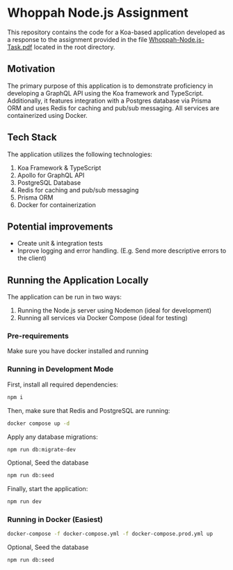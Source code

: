 # Whoppah Node.js Assignment

This repository contains the code for a Koa-based application developed as a response to the assignment provided in the file [Whoppah-Node.js-Task.pdf](Whoppah-Node.js-Task.pdf) located in the root directory.

## Motivation

The primary purpose of this application is to demonstrate proficiency in developing a GraphQL API using the Koa framework and TypeScript. Additionally, it features integration with a Postgres database via Prisma ORM and uses Redis for caching and pub/sub messaging. All services are containerized using Docker.

## Tech Stack

The application utilizes the following technologies:

1. Koa Framework & TypeScript
2. Apollo for GraphQL API
3. PostgreSQL Database
4. Redis for caching and pub/sub messaging
5. Prisma ORM
6. Docker for containerization

## Potential improvements

- Create unit & integration tests
- Inprove logging and error handling. (E.g. Send more descriptive errors to the client)

## Running the Application Locally

The application can be run in two ways:

1. Running the Node.js server using Nodemon (ideal for development)
2. Running all services via Docker Compose (ideal for testing)

### Pre-requirements

Make sure you have docker installed and running

### Running in Development Mode

First, install all required dependencies:

```bash
npm i
```

Then, make sure that Redis and PostgreSQL are running:

```bash
docker compose up -d
```

Apply any database migrations:

```bash
npm run db:migrate-dev
```

Optional, Seed the database

```bash
npm run db:seed
```

Finally, start the application:

```bash
npm run dev
```

### Running in Docker (Easiest)

```bash
docker-compose -f docker-compose.yml -f docker-compose.prod.yml up
```

Optional, Seed the database

```bash
npm run db:seed
```
